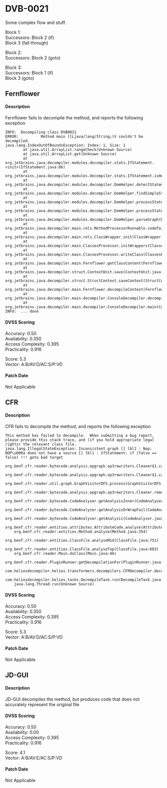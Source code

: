 # DVB-0021
Some complex flow and stuff.  
  
Block 1:  
Successors: Block 2 (if)  
            Block 3 (fall through)  
  
Block 2:  
Successors: Block 2 (goto)  
  
Block 3:  
Successors: Block 1 (if)  
            Block 3 (goto)  
  
##  Fernflower
#### Description
Fernflower fails to decompile the method, and reports the following exception

```
INFO:  Decompiling class DVB0021
ERROR:          Method main ([Ljava/lang/String;)V couldn't be decompiled.
java.lang.IndexOutOfBoundsException: Index: 1, Size: 1
        at java.util.ArrayList.rangeCheck(Unknown Source)
        at java.util.ArrayList.get(Unknown Source)
        at org.jetbrains.java.decompiler.modules.decompiler.stats.IfStatement.<init>(IfStatement.java:86)
        at org.jetbrains.java.decompiler.modules.decompiler.stats.IfStatement.isHead(IfStatement.java:199)
        at org.jetbrains.java.decompiler.modules.decompiler.DomHelper.detectStatement(DomHelper.java:683)
        at org.jetbrains.java.decompiler.modules.decompiler.DomHelper.findSimpleStatements(DomHelper.java:611)
        at org.jetbrains.java.decompiler.modules.decompiler.DomHelper.processStatement(DomHelper.java:374)
        at org.jetbrains.java.decompiler.modules.decompiler.DomHelper.processStatement(DomHelper.java:323)
        at org.jetbrains.java.decompiler.modules.decompiler.DomHelper.parseGraph(DomHelper.java:214)
        at org.jetbrains.java.decompiler.main.rels.MethodProcessorRunnable.codeToJava(MethodProcessorRunnable.java:122)
        at org.jetbrains.java.decompiler.main.rels.ClassWrapper.init(ClassWrapper.java:86)
        at org.jetbrains.java.decompiler.main.ClassesProcessor.initWrappers(ClassesProcessor.java:303)
        at org.jetbrains.java.decompiler.main.ClassesProcessor.writeClass(ClassesProcessor.java:250)
        at org.jetbrains.java.decompiler.main.Fernflower.getClassContent(Fernflower.java:87)
        at org.jetbrains.java.decompiler.struct.ContextUnit.save(ContextUnit.java:111)
        at org.jetbrains.java.decompiler.struct.StructContext.saveContext(StructContext.java:72)
        at org.jetbrains.java.decompiler.main.Fernflower.decompileContext(Fernflower.java:54)
        at org.jetbrains.java.decompiler.main.decompiler.ConsoleDecompiler.decompileContext(ConsoleDecompiler.java:135)
        at org.jetbrains.java.decompiler.main.decompiler.ConsoleDecompiler.main(ConsoleDecompiler.java:96)
INFO:  ... done
```

#### DVSS Scoring
Accuracy: 0.50  
Availability: 0.350  
Access Complexity: 0.395  
Practicality: 0.916  
  
Score: 5.3  
Vector: A:B/AV:D/AC:S/P:VD  

#### Patch Date
Not Applicable

##  CFR
#### Description
CFR fails to decompile the method, and reports the following exception
```
This method has failed to decompile.  When submitting a bug report, please provide this stack trace, and (if you hold appropriate legal rights) the relevant class file.
java.lang.IllegalStateException: Inconsistent graph [] lbl2 : Nop: NOP\u000a does not have a source [] lbl1 : IfStatement: if (false == false) !!! goto bad target
    org.benf.cfr.reader.bytecode.analysis.opgraph.op3rewriters.Cleaner$1.call(Cleaner.java:49)
    org.benf.cfr.reader.bytecode.analysis.opgraph.op3rewriters.Cleaner$1.call(Cleaner.java:22)
    org.benf.cfr.reader.util.graph.GraphVisitorDFS.process(GraphVisitorDFS.java:68)
    org.benf.cfr.reader.bytecode.analysis.opgraph.op3rewriters.Cleaner.removeUnreachableCode(Cleaner.java:54)
    org.benf.cfr.reader.bytecode.CodeAnalyser.getAnalysisInner(CodeAnalyser.java:584)
    org.benf.cfr.reader.bytecode.CodeAnalyser.getAnalysisOrWrapFail(CodeAnalyser.java:220)
    org.benf.cfr.reader.bytecode.CodeAnalyser.getAnalysis(CodeAnalyser.java:165)
    org.benf.cfr.reader.entities.attributes.AttributeCode.analyse(AttributeCode.java:91)
    org.benf.cfr.reader.entities.Method.analyse(Method.java:354)
    org.benf.cfr.reader.entities.ClassFile.analyseMid(ClassFile.java:751)
    org.benf.cfr.reader.entities.ClassFile.analyseTop(ClassFile.java:683)
    org.benf.cfr.reader.Main.doClass(Main.java:46)
    org.benf.cfr.reader.PluginRunner.getDecompilationFor(PluginRunner.java:104)
    com.heliosdecompiler.helios.transformers.decompilers.CFRDecompiler.decompile(CFRDecompiler.java:59)
    com.heliosdecompiler.helios.tasks.DecompileTask.run(DecompileTask.java:103)
    java.lang.Thread.run(Unknown Source)
```
#### DVSS Scoring
Accuracy: 0.50  
Availability: 0.350  
Access Complexity: 0.395  
Practicality: 0.916  
  
Score: 5.3  
Vector: A:B/AV:D/AC:S/P:VD  
  
#### Patch Date
Not Applicable

##  JD-GUI
#### Description
JD-GUI decompiles the method, but produces code that does not accurately represent the original file

#### DVSS Scoring
Accuracy: 0.50  
Availability: 0.00  
Access Complexity: 0.395  
Practicality: 0.916  
  
Score: 4.1  
Vector: A:B/AV:E/AC:S/P:VD  

#### Patch Date
Not Applicable


